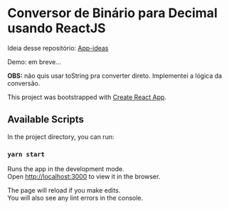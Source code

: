 # Conversor de Binário para Decimal usando ReactJS

Ideia desse repositório: [App-ideas](https://github.com/florinpop17/app-ideas/blob/master/Projects/1-Beginner/Bin2Dec-App.md)

Demo: em breve...

**OBS:** não quis usar toString pra converter direto. Implementei a lógica da conversão.

This project was bootstrapped with [Create React App](https://github.com/facebook/create-react-app).

## Available Scripts

In the project directory, you can run:

### `yarn start`

Runs the app in the development mode.<br />
Open [http://localhost:3000](http://localhost:3000) to view it in the browser.

The page will reload if you make edits.<br />
You will also see any lint errors in the console.
